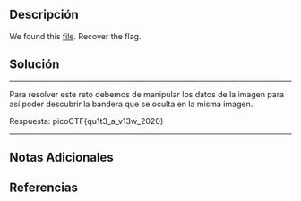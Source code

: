 ## Descripción

We found this [file](https://mercury.picoctf.net/static/01be2b38ba97802285a451b94505ea75/tunn3l_v1s10n). Recover the flag.
## Solución

***
Para resolver este reto debemos de manipular los datos de la imagen para así poder descubrir la bandera que se oculta en la misma imagen.

Respuesta: picoCTF{qu1t3_a_v13w_2020}
***
## Notas Adicionales

## Referencias
